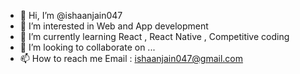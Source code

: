 - 👋 Hi, I’m @ishaanjain047
- 👀 I’m interested in Web and App development
- 🌱 I’m currently learning React , React Native , Competitive coding
- 💞️ I’m looking to collaborate on ...
- 📫 How to reach me 
     Email : ishaanjain047@gmail.com

<!---
ishaanjain047/ishaanjain047 is a ✨ special ✨ repository because its `README.md` (this file) appears on your GitHub profile.
You can click the Preview link to take a look at your changes.
--->
